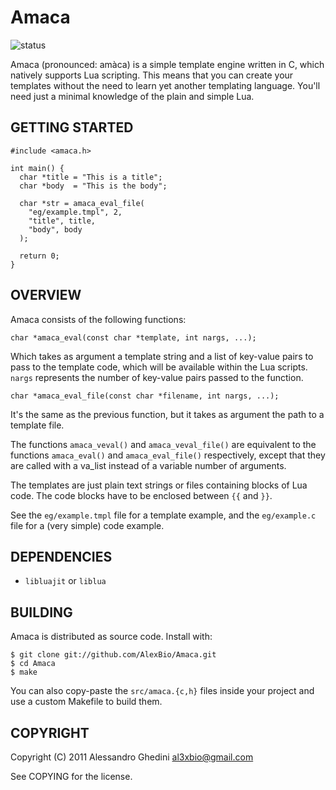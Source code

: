 Amaca
=====

![status](http://stillmaintained.com/AlexBio/Amaca.png)

Amaca (pronounced: amàca) is a simple template engine written in C, which
natively supports Lua scripting. This means that you can create your templates
without the need to learn yet another templating language. You'll need just a
minimal knowledge of the plain and simple Lua.

## GETTING STARTED

    #include <amaca.h>

    int main() {
      char *title = "This is a title";
      char *body  = "This is the body";

      char *str = amaca_eval_file(
        "eg/example.tmpl", 2,
        "title", title,
        "body", body
      );

      return 0;
    }

## OVERVIEW

Amaca consists of the following functions:

    char *amaca_eval(const char *template, int nargs, ...);

Which takes as argument a template string and a list of key-value pairs to pass
to the template code, which will be available within the Lua scripts. `nargs`
represents the number of key-value pairs passed to the function.

    char *amaca_eval_file(const char *filename, int nargs, ...);

It's the same as the previous function, but it takes as argument the path to a
template file.

The functions `amaca_veval()` and `amaca_veval_file()` are equivalent to
the functions `amaca_eval()` and `amaca_eval_file()` respectively, except
that they are called with a va_list instead of a variable number of arguments.

The templates are just plain text strings or files containing blocks of Lua code.
The code blocks have to be enclosed between `{{` and `}}`.

See the `eg/example.tmpl` file for a template example, and the `eg/example.c`
file for a (very simple) code example.

## DEPENDENCIES

 * `libluajit` or `liblua`

## BUILDING

Amaca is distributed as source code. Install with:

    $ git clone git://github.com/AlexBio/Amaca.git
    $ cd Amaca
    $ make

You can also copy-paste the `src/amaca.{c,h}` files inside your project and use
a custom Makefile to build them.

## COPYRIGHT

Copyright (C) 2011 Alessandro Ghedini <al3xbio@gmail.com>

See COPYING for the license.
